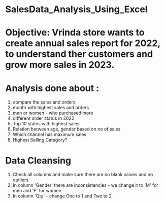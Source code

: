 # SalesData_Analysis_Using_Excel

# Objective: Vrinda store wants to create annual sales report for 2022, to understand ther customers and grow more sales in 2023.

# Analysis done about :
1. compare the sales and orders
2. month with highest sales and orders
3. men or women - who purchased more
4. different order status in 2022
5. Top 10 states with highest sales
6. Relation between age, gender based on no of sales
7. Which channel has maximum sales
8. Highest Selling Category?

# Data Cleansing
1. Check all columns and make sure there are no blank values and no outliers
2. In column 'Gender' there are inconsistencies - we change it to 'M' for men and 'F' for women
3. In column 'Qty' - change One to 1 and Two to 2

